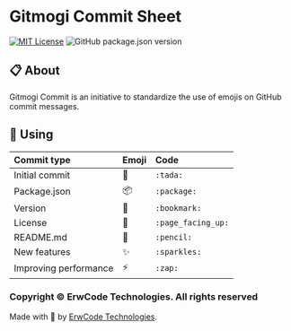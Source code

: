 # Gitmogi Commit Sheet

[![MIT License][mit-license-image]][mit-license-url]
![GitHub package.json version][version-url]

## 📋 About

Gitmogi Commit is an initiative to standardize the use of emojis on GitHub commit messages.


## 🎯 Using

| Commit type                | Emoji                | Code                 |
|:---------------------------|:---------------------|:---------------------|
| Initial commit             | :tada:               | `:tada:`             |
| Package.json               | :package:            | `:package:`          |
| Version                    | :bookmark:           | `:bookmark:`         |
| License                    | :page_facing_up:     | `:page_facing_up:`   |
| README.md                  | :pencil:             | `:pencil:`           |
| New features               | :sparkles:           | `:sparkles:`         |
| Improving performance      | :zap:                | `:zap:`              |


### Copyright © ErwCode Technologies. All rights reserved

Made with 💖 by [ErwCode Technologies](https://erwcode.com/).


[mit-license-image]: https://img.shields.io/github/license/erwcode/gitmogi-commit.svg
[mit-license-url]: https://github.com/erwcode/gitmogi-commit/blob/master/LICENSE

[version-url]: https://img.shields.io/github/package-json/v/erwcode/gitmogi-commit.svg?color=red
